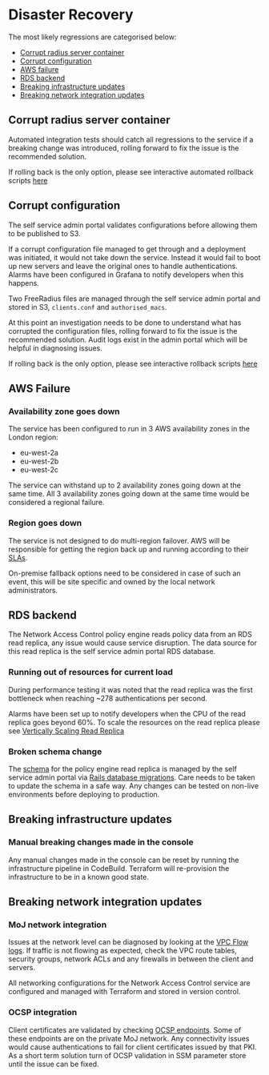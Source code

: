 # Disaster Recovery

The most likely regressions are categorised below:

  - [Corrupt radius server container](#corrupt-radius-server-container)
  - [Corrupt configuration](#corrupt-configuration)
  - [AWS failure](#aws-failure)
  - [RDS backend](#rds-backend)
  - [Breaking infrastructure updates](#breaking-infrastructure-updates)
  - [Breaking network integration updates](#breaking-network-integration-updates)

## Corrupt radius server container

Automated integration tests should catch all regressions to the service if a breaking change was introduced, rolling forward to fix the issue is the recommended solution. 

If rolling back is the only option, please see interactive automated rollback scripts [here](https://github.com/ministryofjustice/network-access-control-disaster-recovery#corrupt-container)

## Corrupt configuration

The self service admin portal validates configurations before allowing them to be published to S3.

If a corrupt configuration file managed to get through and a deployment was initiated, it would not take down the service. Instead it would fail to boot up new servers and leave the original ones to handle authentications. Alarms have been configured in Grafana to notify developers when this happens.

Two FreeRadius files are managed through the self service admin portal and stored in S3, `clients.conf` and `authorised_macs`.

At this point an investigation needs to be done to understand what has corrupted the configuration files, rolling forward to fix the issue is the recommended solution. Audit logs exist in the admin portal which will be helpful in diagnosing issues.

If rolling back is the only option, please see interactive rollback scripts [here](https://github.com/ministryofjustice/network-access-control-disaster-recovery#corrupt-config)

## AWS Failure

### Availability zone goes down

The service has been configured to run in 3 AWS availability zones in the London region:

- eu-west-2a
- eu-west-2b
- eu-west-2c

The service can withstand up to 2 availability zones going down at the same time. All 3 availability zones going down at the same time would be considered a regional failure.

### Region goes down

The service is not designed to do multi-region failover. AWS will be responsible for getting the region back up and running according to their [SLAs](https://aws.amazon.com/compute/sla/).

On-premise fallback options need to be considered in case of such an event, this will be site specific and owned by the local network administrators.

## RDS backend

The Network Access Control policy engine reads policy data from an RDS read replica, any issue would cause service disruption. The data source for this read replica is the self service admin portal RDS database.

### Running out of resources for current load

During performance testing it was noted that the read replica was the first bottleneck when reaching ~278 authentications per second.

Alarms have been set up to notify developers when the CPU of the read replica goes beyond 60%. To scale the resources on the read replica please see [Vertically Scaling Read Replica](./database-upgrade.md)

### Broken schema change

The [schema](https://github.com/ministryofjustice/network-access-control-admin/blob/main/db/schema.rb) for the policy engine read replica is managed by the self service admin portal via [Rails database migrations](https://github.com/ministryofjustice/network-access-control-admin/tree/main/db/migrate). Care needs to be taken to update the schema in a safe way. Any changes can be tested on non-live environments before deploying to production.

## Breaking infrastructure updates

### Manual breaking changes made in the console

Any manual changes made in the console can be reset by running the infrastructure pipeline in CodeBuild. Terraform will re-provision the infrastructure to be in a known good state.

## Breaking network integration updates

### MoJ network integration

Issues at the network level can be diagnosed by looking at the [VPC Flow logs](https://docs.aws.amazon.com/vpc/latest/userguide/flow-logs.html). If traffic is not flowing as expected, check the VPC route tables, security groups, network ACLs and any firewalls in between the client and servers. 

All networking configurations for the Network Access Control service are configured and managed with Terraform and stored in version control.

### OCSP integration

Client certificates are validated by checking [OCSP endpoints](https://en.wikipedia.org/wiki/Online_Certificate_Status_Protocol).
Some of these endpoints are on the private MoJ network. Any connectivity issues would cause authentications to fail for client certificates issued by that PKI. As a short term solution turn of OCSP validation in SSM parameter store until the issue can be fixed.
